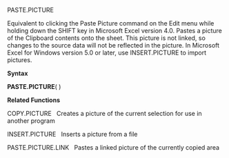 PASTE.PICTURE

Equivalent to clicking the Paste Picture command on the Edit menu while
holding down the SHIFT key in Microsoft Excel version 4.0. Pastes a
picture of the Clipboard contents onto the sheet. This picture is not
linked, so changes to the source data will not be reflected in the
picture. In Microsoft Excel for Windows version 5.0 or later, use
INSERT.PICTURE to import pictures.

**Syntax**

**PASTE.PICTURE**( )

**Related Functions**

COPY.PICTURE   Creates a picture of the current selection for use in
another program

INSERT.PICTURE   Inserts a picture from a file

PASTE.PICTURE.LINK   Pastes a linked picture of the currently copied
area


